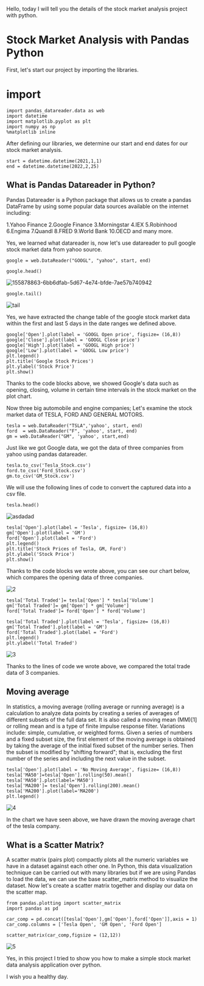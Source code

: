 Hello, today I will tell you the details of the stock market analysis project with python.

# Stock Market Analysis with Pandas Python

First, let's start our project by importing the libraries. 
# import

``` 
import pandas_datareader.data as web 
import datetime
import matplotlib.pyplot as plt
import numpy as np
%matplotlib inline
``` 
After defining our libraries, we determine our start and end dates for our stock market analysis.

``` 
start = datetime.datetime(2021,1,1)
end = datetime.datetime(2022,2,25)
``` 

## What is Pandas Datareader in Python?
Pandas Datareader is a Python package that allows us to create a pandas DataFrame by using some popular data sources available on the internet including:

1.Yahoo Finance
2.Google Finance
3.Morningstar
4.IEX
5.Robinhood
6.Engima
7.Quandl
8.FRED
9.World Bank
10.OECD and many more.

Yes, we learned what datareader is, now let's use datareader to pull google stock market data from yahoo source.

``` 
google = web.DataReader("GOOGL", "yahoo", start, end)
``` 
``` 
google.head()
``` 
![155878863-6bb6dfab-5d67-4e74-bfde-7ae57b740942](https://user-images.githubusercontent.com/77057546/160421324-426e39bd-253b-4c80-a4ec-c046c65ac710.png)


``` 
google.tail()
``` 
![tail](https://user-images.githubusercontent.com/77057546/160421687-3515390f-7ec9-406b-a4cf-c93ec9c7ca27.png)

Yes, we have extracted the change table of the google stock market data within the first and last 5 days in the date ranges we defined above.
``` 
google['Open'].plot(label = 'GOOGL Open price', figsize= (16,8))
google['Close'].plot(label = 'GOOGL Close price')
google['High'].plot(label = 'GOOGL High price')
google['Low'].plot(label = 'GOOGL Low price')
plt.legend()
plt.title('Google Stock Prices')
plt.ylabel('Stock Price')
plt.show()
``` 
Thanks to the code blocks above, we showed Google's data such as opening, closing, volume in certain time intervals in the stock market on the plot chart.

Now three big automobile and engine companies; Let's examine the stock market data of TESLA, FORD AND GENERAL MOTORS.
``` 
tesla = web.DataReader("TSLA",'yahoo', start, end)
ford  = web.DataReader("F", 'yahoo', start, end)
gm = web.DataReader("GM", 'yahoo', start,end)
``` 
Just like we got Google data, we got the data of three companies from yahoo using pandas datareader.
``` 
tesla.to_csv('Tesla_Stock.csv')
ford.to_csv('Ford_Stock.csv')
gm.to_csv('GM_Stock.csv')
``` 
We will use the following lines of code to convert the captured data into a csv file.
```
tesla.head()
```
![asdadad](https://user-images.githubusercontent.com/77057546/160422583-19b6984b-a9e7-4a7c-9e32-bbd7eeeea0b8.png)
```
tesla['Open'].plot(label = 'Tesla', figsize= (16,8))
gm['Open'].plot(label = 'GM')
ford['Open'].plot(label = 'Ford')
plt.legend()
plt.title('Stock Prices of Tesla, GM, Ford')
plt.ylabel('Stock Price')
plt.show()
```
Thanks to the code blocks we wrote above, you can see our chart below, which compares the opening data of three companies.

![2](https://user-images.githubusercontent.com/77057546/160422947-fa6b5105-c1f2-4030-9f2c-edd268f5065b.png)
```
tesla['Total Traded']= tesla['Open'] * tesla['Volume']
gm['Total Traded']= gm['Open'] * gm['Volume']
ford['Total Traded']= ford['Open'] * ford['Volume']
```

```
tesla['Total Traded'].plot(label = 'Tesla', figsize= (16,8))
gm['Total Traded'].plot(label = 'GM')
ford['Total Traded'].plot(label = 'Ford')
plt.legend()
plt.ylabel('Total Traded')
```
![3](https://user-images.githubusercontent.com/77057546/160423314-58d0af42-8e2f-4010-bc60-dce7ec722c6c.png)

Thanks to the lines of code we wrote above, we compared the total trade data of 3 companies.

## Moving average

In statistics, a moving average (rolling average or running average) is a calculation to analyze data points by creating a series of averages of different subsets of the full data set. It is also called a moving mean (MM)[1] or rolling mean and is a type of finite impulse response filter. Variations include: simple, cumulative, or weighted forms. Given a series of numbers and a fixed subset size, the first element of the moving average is obtained by taking the average of the initial fixed subset of the number series. Then the subset is modified by "shifting forward"; that is, excluding the first number of the series and including the next value in the subset.

```
tesla['Open'].plot(label = 'No Moving Average', figsize= (16,8))
tesla['MA50']=tesla['Open'].rolling(50).mean()
tesla['MA50'].plot(label='MA50')
tesla['MA200']= tesla['Open'].rolling(200).mean()
tesla['MA200'].plot(label='MA200')
plt.legend()
```
![4](https://user-images.githubusercontent.com/77057546/160423757-8af906a8-182d-4b9c-a5ea-8c8f5516f268.png)

In the chart we have seen above, we have drawn the moving average chart of the tesla company.

## What is a Scatter Matrix?

A scatter matrix (pairs plot) compactly plots all the numeric variables we have in a dataset against each other one. In Python, this data visualization technique can be carried out with many libraries but if we are using Pandas to load the data, we can use the base scatter_matrix method to visualize the dataset. Now let's create a scatter matrix together and display our data on the scatter map.
```
from pandas.plotting import scatter_matrix
import pandas as pd
```
```
car_comp = pd.concat([tesla['Open'],gm['Open'],ford['Open']],axis = 1)
car_comp.columns = ['Tesla Open', 'GM Open', 'Ford Open']
```

```
scatter_matrix(car_comp,figsize = (12,12))
```
![5](https://user-images.githubusercontent.com/77057546/160424235-8e85b471-cf28-455d-a103-b1d2f19e7c40.png)

Yes, in this project I tried to show you how to make a simple stock market data analysis application over python.

I wish you a healthy day.






